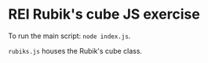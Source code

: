 # REI Rubik's cube JS exercise

To run the main script: `node index.js`.

`rubiks.js` houses the Rubik's cube class.